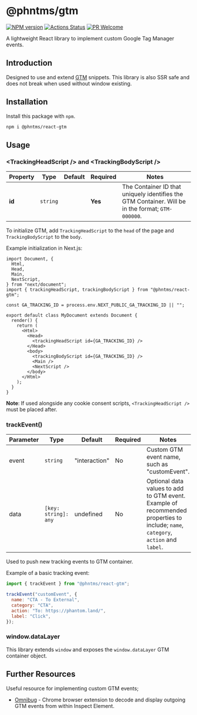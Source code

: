 # @phntms/gtm

[![NPM version][npm-image]][npm-url]
[![Actions Status][ci-image]][ci-url]
[![PR Welcome][npm-downloads-image]][npm-downloads-url]

A lightweight React library to implement custom Google Tag Manager events.

## Introduction

Designed to use and extend [GTM](https://developers.google.com/tag-manager/quickstart) snippets. This library is also SSR safe and does not break when used without window existing.

## Installation

Install this package with `npm`.

```bash
npm i @phntms/react-gtm
```

## Usage

### &lt;TrackingHeadScript /> and &lt;TrackingBodyScript />

| Property | Type | Default | Required | Notes |
| -------- | ---- | ------- | -------- | ------- |
| **id** | `string` | | **Yes** | The Container ID that uniquely identifies the GTM Container. Will be in the format; `GTM-000000`. |

To initialize GTM, add `TrackingHeadScript` to the `head` of the page and `TrackingBodyScript` to the `body`.

Example initialization in Next.js:

```JSX
import Document, {
  Html,
  Head,
  Main,
  NextScript,
} from "next/document";
import { trackingHeadScript, trackingBodyScript } from "@phntms/react-gtm";

const GA_TRACKING_ID = process.env.NEXT_PUBLIC_GA_TRACKING_ID || "";

export default class MyDocument extends Document {
  render() {
    return (
      <Html>
        <Head>
          <trackingHeadScript id={GA_TRACKING_ID} />
        </Head>
        <body>
          <trackingBodyScript id={GA_TRACKING_ID} />
          <Main />
          <NextScript />
        </body>
      </Html>
    );
  }
}
```

**Note**: If used alongside any cookie consent scripts, `<TrackingHeadScript />` must be placed after.

### trackEvent()

| Parameter | Type | Default | Required | Notes |
| -------- | ---- | ------- | -------- | ------- |
| event | `string` | "interaction" | No | Custom GTM event name, such as "customEvent". |
| data | `[key: string]: any` | undefined | No | Optional data values to add to GTM event. Example of recommended properties to include; `name`, `category`, `action` and `label`. |

Used to push new tracking events to GTM container.

Example of a basic tracking event:

```javascript
import { trackEvent } from "@phntms/react-gtm";

trackEvent("customEvent", {
  name: "CTA - To External",
  category: "CTA",
  action: "To: https://phantom.land/",
  label: "Click",
});
```

### window.dataLayer

This library extends `window` and exposes the `window.dataLayer` GTM container object.

## Further Resources

Useful resource for implementing custom GTM events;

- [Omnibug](https://chrome.google.com/webstore/detail/omnibug/bknpehncffejahipecakbfkomebjmokl?hl=en) - Chrome browser extension to decode and display outgoing GTM events from within Inspect Element.

[npm-image]: https://img.shields.io/npm/v/@phntms/gtm.svg?style=flat-square&logo=react
[npm-url]: https://npmjs.org/package/@phntms/gtm
[npm-downloads-image]: https://img.shields.io/npm/dm/@phntms/gtm.svg
[npm-downloads-url]: https://npmcharts.com/compare/@phntms/gtm?minimal=true
[ci-image]: https://github.com/phantomstudios/gtm/workflows/test/badge.svg
[ci-url]: https://github.com/phantomstudios/gtm/actions
